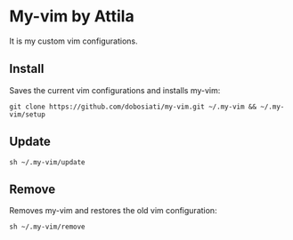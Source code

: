 # My-vim by Attila

It is my custom vim configurations.

## Install
Saves the current vim configurations and installs my-vim:
```
git clone https://github.com/dobosiati/my-vim.git ~/.my-vim && ~/.my-vim/setup
```

## Update 
```
sh ~/.my-vim/update
```
 
## Remove  
Removes my-vim and restores the old vim configuration:
```
sh ~/.my-vim/remove
```
